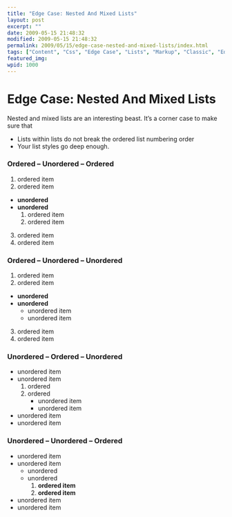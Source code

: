 ```yaml
---
title: "Edge Case: Nested And Mixed Lists"
layout: post
excerpt: ""
date: 2009-05-15 21:48:32
modified: 2009-05-15 21:48:32
permalink: 2009/05/15/edge-case-nested-and-mixed-lists/index.html
tags: ["Content", "Css", "Edge Case", "Lists", "Markup", "Classic", "Edge Case"]
featured_img: 
wpid: 1000
---
```


# Edge Case: Nested And Mixed Lists

Nested and mixed lists are an interesting beast. It’s a corner case to make sure that

- Lists within lists do not break the ordered list numbering order
- Your list styles go deep enough.

### Ordered – Unordered – Ordered

1. ordered item
2. ordered item 
  - **unordered**
  - **unordered**
      1. ordered item
      2. ordered item
3. ordered item
4. ordered item

### Ordered – Unordered – Unordered

1. ordered item
2. ordered item 
  - **unordered**
  - **unordered**
      - unordered item
      - unordered item
3. ordered item
4. ordered item

### Unordered – Ordered – Unordered

- unordered item
- unordered item 
  1. ordered
  2. ordered 
      - unordered item
      - unordered item
- unordered item
- unordered item

### Unordered – Unordered – Ordered

- unordered item
- unordered item 
  - unordered
  - unordered 
      1. **ordered item**
      2. **ordered item**
- unordered item
- unordered item